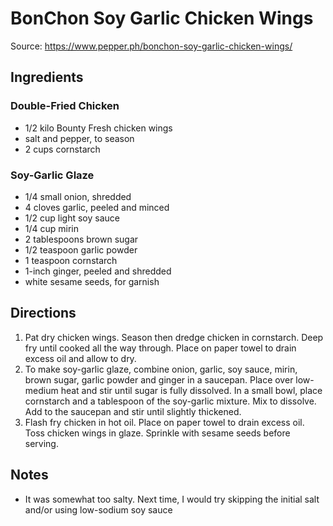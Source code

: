 # BonChon Soy Garlic Chicken Wings
Source: https://www.pepper.ph/bonchon-soy-garlic-chicken-wings/ 

## Ingredients

### Double-Fried Chicken
* 1/2 kilo Bounty Fresh chicken wings
* salt and pepper, to season
* 2 cups cornstarch

### Soy-Garlic Glaze
* 1/4 small onion, shredded
* 4 cloves garlic, peeled and minced
* 1/2 cup light soy sauce
* 1/4 cup mirin
* 2 tablespoons brown sugar
* 1/2 teaspoon garlic powder
* 1 teaspoon cornstarch
* 1-inch ginger, peeled and shredded
* white sesame seeds, for garnish

## Directions
1. Pat dry chicken wings. Season then dredge chicken in cornstarch. Deep fry until cooked all the way through. Place on paper towel to drain excess oil and allow to dry.
2. To make soy-garlic glaze, combine onion, garlic, soy sauce, mirin, brown sugar, garlic powder and ginger in a saucepan. Place over low-medium heat and stir until sugar is fully dissolved. In a small bowl, place cornstarch and a tablespoon of the soy-garlic mixture. Mix to dissolve. Add to the saucepan and stir until slightly thickened.
3. Flash fry chicken in hot oil. Place on paper towel to drain excess oil. Toss chicken wings in glaze. Sprinkle with sesame seeds before serving.

## Notes
* It was somewhat too salty. Next time, I would try skipping the initial salt and/or using low-sodium soy sauce

